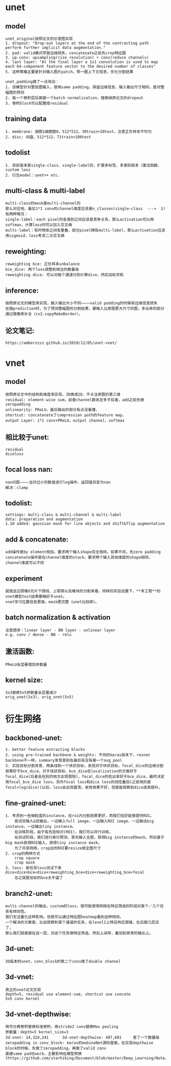 # unet
## model
    unet_original按照论文的示意图实现
    1. dropout: "Drop-out layers at the end of the contracting path perform further implicit data augmentation."
    2. pad: valid模式导致边缘损失，concatenate之前先crop特征图
    3. up-conv: upsampling(rise resolution) + conv(reduce channels)
    4. last layer: "At the final layer a 1x1 convolution is used to map each 64-component feature vector to the desired number of classes"
    5. 这种策略主要是针对输入图片patch，带一圈上下文信息，优化分割结果
    
    unet_padding做了一点改动：
    1. 该模型针对整张图输入，使用same padding，保留边缘信息，输入输出尺寸相同，是对整幅图的预测
    2. 每一个卷积层后面接一个batch normalization，替换掉原论文的dropout
    3. 卷积block可以配置成residual

## training data
    1. membrane: 细胞1细胞壁0，512*512，30train+20test，注意正负样本不均匀
    2. disc: 间盘，512*512，71train+100test

## todolist
    1. 目前版本是single-class、single-label的，扩展多标签、多类别版本（激活函数、custom loss
    2. 衍生model：unet++ etc.

## multi-class & multi-label
    multi-class的mask是multi-channel的
    那么对应地，最后1*1 conv的channel维度应该是n_classes(single-class  --->  1)
    有两种情况：
    single-label：each pixel的各类别之间应该是竞争关系，那么activation可以用softmax，计算loss时可以加入交叉熵
    multi-label：有时物体之间有重叠，部分pixel拥有multi-label，那么activation应该用sigmoid，loss考虑二元交叉熵

## reweighting:
    reweighting bce: 正负样本unbalance
    bce_dice: 两个loss调整到相当的数量级
    reweighting dice: 可以对每个通道分别计算dice，然后加权求和

## inference:
    按照原论文的模型来实现，输入输出大小不同————valid padding的时候有边缘信息损失
    在做prediction时，为了预测整幅图的分割结果，要输入比原图更大尺寸的图，多出来的部分通过镜像来补全（cv2.copyMakeBorder）。

## 论文笔记:
    https://amberzzzz.github.io/2019/12/05/unet-vnet/


# vnet
## model
    按照原论文中的结构和维度来实现，3D换成2D，不关注原图的第三维
    residual: element-wise sum，前者channel数肯定多于后者，add之前先做zeropadding
    unlinearity: PReLU，最后输出的部分有点没看懂，
    shortcut: concatenate了compression path的feature map，
    output Layer: 1*1 conv+PReLU，output channel，softmax

## 相比较于unet:
    residual
    diceloss

## focal loss nan:
    nan问题————当对过小的数值进行log操作，返回值将变为nan
    解决：clamp

## todolist:
    settings: multi-class & multi-channel & multi-label
    data: preparation and augmentation
    1.10 added: gaussian mask for line objects and shift&flip augmentation

## add & concatenate:
    add操作是by element相加，要求两个输入shape完全相同，如果不同，先zero padding
    concatenate操作是在channel维度的stack，要求两个输入其他维度的shape相同，channel维度可以不同

## experiment
    就我这边颈椎X光片下颌线、上颚骨以及椎块的分割来看，同样的实验设置下，**本工程**的vnet模型test结果要略好于unet。
    vnet学习位置信息更强，mask更完整（unet比较碎）。

## batch normalization & activation
    注意顺序：linear layer - BN layer - unlinear layer
    e.g. conv / dense - BN - relu

## 激活函数:
    PReLU会显著增加参数量

## kernel size:
    3x3替换5x5参数量会显著减少
    orig_unet(3x3), orig_vnet(5x5)


# 衍生网络
## backboned-unet:
    1. better feature extracting blocks
    2. using pre-trained backbone & weights: 不同的keras版本下，resnet backbone不一样，summary发现差别在最后有没有接一个avg_pool
    3. 实验目标分割背景、两条线和一个块状目标，发现对于块状目标，focal_dice的边缘分割效果好于bce_dice，对于线状目标，bce_dice在localization的方面好于focal_dice(后者会在别的地方出现假阳)，focal_dice的检出率好于bce_dice，最终决定用focal_bce_dice loss。另外focal loss和dice loss的线性叠加(之前用的是focal+log(dice))以后，loss会出现震荡，收敛效果不好，但是能观察到dice逐渐提升。

## fine-grained-unet:
    1. 考虑到一些细粒度的instance，在roi内分割效果更好，而我们恰好能够提供ROI。
        尝试双输入&双输出，一边输入full image，一边输入ROI image，一边输出big instance，一边输出tiny instance。
        在训练阶段，由于有先验知识(ROI)，我们可以并行训练，
        在测试阶段，我们进行串行预测，首先输入全图，获得big instance的mask，然后基于big mask获得ROI输入，获得tiny instance mask。
        为了共享网络，crop出的ROI要resize成全图尺寸
    2. crop的两种方式
        crop square
        crop mask
    3. loss: 新任务loss测试下来dice<dice+bce<dice+reweighting_bce<dice+reweighting_bce+focal
        总之就是加权的bce太牛逼了

## branch2-unet:
    multi-channel的输出，custom的loss，很可能使得网络在特征筛选的阶段对某个／几个任务有倾向性。
    我们无法量化这种影响，但是可以通过特征图heatmap看到这种倾向，
    一个解决的方案是，比如观察到某个通道的任务，在level2上特征响应很强，在后面几层没了，
    那么我们就直接在这一层，对这个任务做特征筛选，然后上采样，叠加到原来的输出上。

## 3d-unet:
    3D版本的unet，conv_block的第二个conv做了double channel

## 3d-vnet:
    真正的vnet论文实现
    depth=5, residual use element-sum, shortcut use concate
    5x5 conv kernel

## 3d-vnet-depthwise:
    用可分离卷积替换标准卷积，用stride2 conv替换Max pooling
    参数量：depth=5 kernel_size=3
    3d-vnet: 14,324,241      3d-vnet-depthwise: 487,601     差了一个数量级
    zeropadding in conv_block: keras的mobineNet源码里面，在实现depthwise block的时候，先做了zeropadding，再做了valid conv
    直接same pad也work，主要影响在模型转换(https://github.com/starhiking/Document/blob/master/Deep_Learning/Note/Pad_Difference.md)





